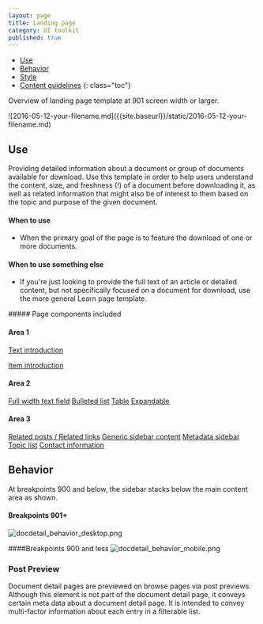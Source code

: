 ```yaml
---
layout: page
title: Landing page
category: UI toolkit
published: true
---
```



- [Use](#use)
- [Behavior](#behavior)
- [Style](#style)
- [Content guidelines](#content-guidelines)
 {: class="toc"}
​
<p>Overview of landing page template at 901 screen width or larger.</p>

<div class="content-50 content-first">
![2016-05-12-your-filename.md]({{site.baseurl}}/static/2016-05-12-your-filename.md)
</div>

<h2 id="use">Use</h2>

<div class="content-67 content-first">
<p>Providing detailed information about a document or group of documents available for download. Use this template in order to help users understand the content, size, and freshness (!) of a document before downloading it, as well as related information that might also be of interest to them based on the topic and purpose of the given document.</p>

#### When to use
* When the primary goal of the page is to feature the download of one or more documents.  

#### When to use something else
* If you're just looking to provide the full text of an article or detailed content, but not specifically focused on a document for download, use the more general Learn page template.
</div>

<div class="content-33 content-last">
##### Page components included

#### Area 1

[Text introduction]()

[Item introduction]()


#### Area 2

[Full width text field]()
[Bulleted list]()
[Table]()
[Expandable]()

#### Area 3

[Related posts / Related links]()
[Generic sidebar content]()
[Metadata sidebar]()
[Topic list]()
[Contact information]()
</div>

<h2 id="behavior">Behavior</h2>

<p>At breakpoints 900 and below, the sidebar stacks below the main content area as shown. </p>

<div class="content-67 content-first">

#### Breakpoints 901+
![docdetail_behavior_desktop.png]({{site.baseurl}}/static/img/docdetail_behavior_desktop.png)
</div>

<div class="content-33 content-last">

####Breakpoints 900 and less
![docdetail_behavior_mobile.png]({{site.baseurl}}/static/img/docdetail_behavior_mobile.png)

### Post Preview

<p>Document detail pages are previewed on browse pages via post previews. Although this element is not part of the document detail page, it conveys certain meta data about a document detail page.  It is intended to convey multi-factor information about each entry in a filterable list.</p>



